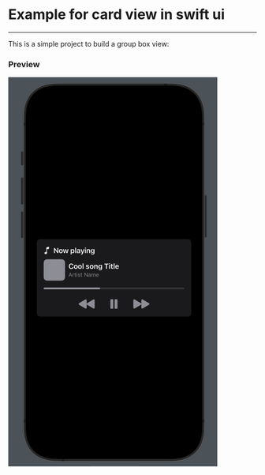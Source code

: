 #  Example for card view in swift ui
---

This is a simple project to build a group box view:

### Preview

<img src="./print.png" alt="Card View" />
